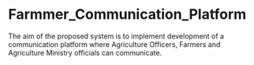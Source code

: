 # Farmmer_Communication_Platform
The aim of the proposed system is to implement development of a communication platform where Agriculture Officers, Farmers and Agriculture Ministry officials can communicate.
